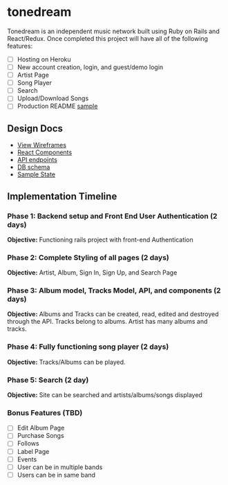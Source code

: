 # tonedream

Tonedream is an independent music network built using Ruby on Rails
and React/Redux.  Once completed this project will have all of the following
features:

- [ ] Hosting on Heroku
- [ ] New account creation, login, and guest/demo login
- [ ] Artist Page
- [ ] Song Player
- [ ] Search
- [ ] Upload/Download Songs
- [ ] Production README [sample](docs/production_readme.md)

## Design Docs
* [View Wireframes][wireframes]
* [React Components][components]
* [API endpoints][api-endpoints]
* [DB schema][schema]
* [Sample State][sample-state]

[wireframes]: docs/wireframes
[components]: docs/component-hierarchy.md
[sample-state]: docs/sample-state.md
[api-endpoints]: docs/api-endpoints.md
[schema]: docs/schema.md

## Implementation Timeline

### Phase 1: Backend setup and Front End User Authentication (2 days)

**Objective:** Functioning rails project with front-end Authentication

### Phase 2: Complete Styling of all pages (2 days)

**Objective:** Artist, Album, Sign In, Sign Up, and Search Page

### Phase 3: Album model, Tracks Model, API, and components (2 days)

**Objective:** Albums and Tracks can be created, read, edited and destroyed through
the API. Tracks belong to albums. Artist has many albums and tracks.

### Phase 4: Fully functioning song player (2 days)

**Objective:** Tracks/Albums can be played.

### Phase 5: Search (2 day)

**Objective:** Site can be searched and artists/albums/songs displayed

### Bonus Features (TBD)
- [ ] Edit Album Page
- [ ] Purchase Songs
- [ ] Follows
- [ ] Label Page
- [ ] Events
- [ ] User can be in multiple bands
- [ ] Users can be in same band 
